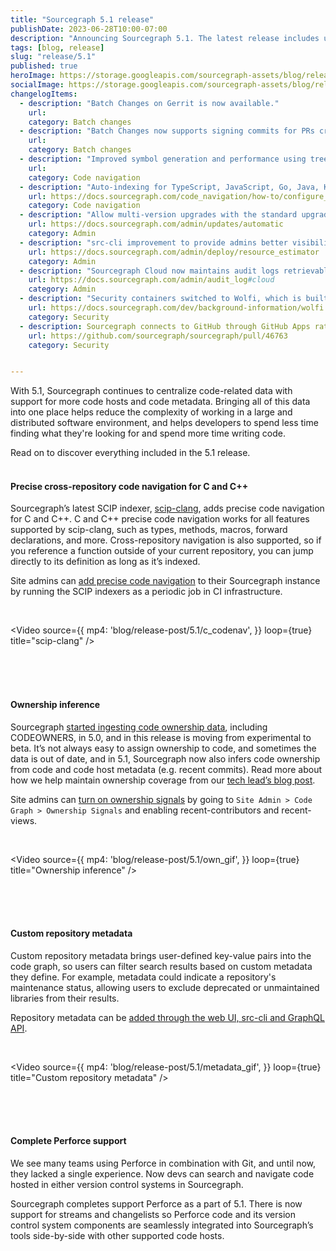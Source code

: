 ```yaml
---
title: "Sourcegraph 5.1 release"
publishDate: 2023-06-28T10:00-07:00
description: "Announcing Sourcegraph 5.1. The latest release includes updates to the code graph, tools and introduces Cody, our AI coding assistant, to enterprise instances."
tags: [blog, release]
slug: "release/5.1"
published: true
heroImage: https://storage.googleapis.com/sourcegraph-assets/blog/release-post/5.1/sourcegraph-5-1-release-og-image.png
socialImage: https://storage.googleapis.com/sourcegraph-assets/blog/release-post/5.1/sourcegraph-5-1-release-og-image.png
changelogItems:
  - description: "Batch Changes on Gerrit is now available."
    url: 
    category: Batch changes
  - description: "Batch Changes now supports signing commits for PRs created on GitHub via GitHub Apps (bot account), providing extra verification that Batch Changes commits initiate from Sourcegraph."
    url: 
    category: Batch changes
  - description: "Improved symbol generation and performance using tree-sitter."
    url: 
    category: Code navigation
  - description: "Auto-indexing for TypeScript, JavaScript, Go, Java, Kotlin and Scala are enabled by default."
    url: https://docs.sourcegraph.com/code_navigation/how-to/configure_auto_indexing
    category: Code navigation
  - description: "Allow multi-version upgrades with the standard upgrade flow; any instance can upgrade to 5.1+ from any other version (3.20+)."
    url: https://docs.sourcegraph.com/admin/updates/automatic
    category: Admin
  - description: "src-cli improvement to provide admins better visibility into resource utilization."
    url: https://docs.sourcegraph.com/admin/deploy/resource_estimator
    category: Admin
  - description: "Sourcegraph Cloud now maintains audit logs retrievable by site admins."
    url: https://docs.sourcegraph.com/admin/audit_log#cloud
    category: Admin
  - description: "Security containers switched to Wolfi, which is built with security, minimalism, and auditability in mind to decrease the risk of supply chain vulnerabilities."
    url: https://docs.sourcegraph.com/dev/background-information/wolfi
    category: Security
  - description: Sourcegraph connects to GitHub through GitHub Apps rather than personal access tokens for improved security, control and permissions management for customers.
    url: https://github.com/sourcegraph/sourcegraph/pull/46763
    category: Security


---
```


With 5.1, Sourcegraph continues to centralize code-related data with support for more code hosts and code metadata. Bringing all of this data into one place helps reduce the complexity of working in a large and distributed software environment, and helps developers to spend less time finding what they're looking for and spend more time writing code.

Read on to discover everything included in the 5.1 release. 
<br/><br/>

#### Precise cross-repository code navigation for C and C++

Sourcegraph’s latest SCIP indexer, [scip-clang](https://sourcegraph.com/github.com/sourcegraph/scip-clang), adds precise code navigation for C and C++. C and C++ precise code navigation works for all features supported by scip-clang, such as types, methods, macros, forward declarations, and more. Cross-repository navigation is also supported, so if you reference a function outside of your current repository, you can jump directly to its definition as long as it’s indexed.

Site admins can [add precise code navigation](https://docs.sourcegraph.com/code_navigation/how-to/adding_lsif_to_many_repos) to their Sourcegraph instance by running the SCIP indexers as a periodic job in CI infrastructure. 

<br/>
  
<Video 
  source={{
    mp4: 'blog/release-post/5.1/c_codenav',
  }}
  loop={true}
  title="scip-clang"
/>  
  
<br />
<br/><br/>

#### Ownership inference

Sourcegraph [started ingesting code ownership data](https://about.sourcegraph.com/blog/our-vision-for-code-ownership), including CODEOWNERS, in 5.0, and in this release is moving from experimental to beta. It’s not always easy to assign ownership to code, and sometimes the data is out of date, and in 5.1, Sourcegraph now also infers code ownership from code and code host metadata (e.g. recent commits). Read more about how we help maintain ownership coverage from our [tech lead’s blog post](https://about.sourcegraph.com/blog/boosting-code-ownership). 

Site admins can [turn on ownership signals](https://docs.sourcegraph.com/own#enabling-sourcegraph-own) by going to ```Site Admin > Code Graph > Ownership Signals``` and enabling recent-contributors and recent-views. 

<br/>
  
<Video 
  source={{
    mp4: 'blog/release-post/5.1/own_gif',
  }}
  loop={true}
  title="Ownership inference"
/>  
  
<br />
<br/><br/>

#### Custom repository metadata 

Custom repository metadata brings user-defined key-value pairs into the code graph, so users can filter search results based on custom metadata they define. For example, metadata could indicate a repository's maintenance status, allowing users to exclude deprecated or unmaintained libraries from their results. 

Repository metadata can be [added through the web UI, src-cli and GraphQL API](https://docs.sourcegraph.com/admin/repo/metadata). 

<br/>
  
<Video 
  source={{
    mp4: 'blog/release-post/5.1/metadata_gif',
  }}
  loop={true}
  title="Custom repository metadata"
/>  
  
<br />
<br/><br/>

#### Complete Perforce support

We see many teams using Perforce in combination with Git, and until now, they lacked a single experience. Now devs can search and navigate code hosted in either version control systems in Sourcegraph.

Sourcegraph completes support Perforce as a part of 5.1. There is now support for streams and changelists so Perforce code and its version control system components are seamlessly integrated into Sourcegraph’s tools side-by-side with other supported code hosts.
<br/><br/>